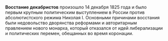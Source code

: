 
**Восстание декабристов** произошло 14 декабря 1825 года и было первым крупным политическим выступлением в России против абсолютистского режима Николая I. Основными причинами восстания были недовольство дворянства реформами и авторитарным правлением нового монарха, который отказался от идей либерализации и политических перемен, обещанных во время коронации.